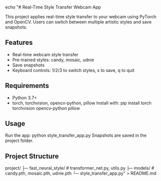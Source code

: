 echo "# Real-Time Style Transfer Webcam App

This project applies real-time style transfer to your webcam using PyTorch and OpenCV. Users can switch between multiple artistic styles and save snapshots.

## Features
- Real-time webcam style transfer
- Pre-trained styles: candy, mosaic, udnie
- Save snapshots
- Keyboard controls: 1/2/3 to switch styles, s to save, q to quit

## Requirements
- Python 3.7+
- torch, torchvision, opencv-python, pillow
Install with: pip install torch torchvision opencv-python pillow

## Usage
Run the app:
python style_transfer_app.py
Snapshots are saved in the project folder.

## Project Structure
project/
├─ fast_neural_style/        # transformer_net.py, utils.py
├─ models/                   # candy.pth, mosaic.pth, udnie.pth
└─ style_transfer_app.py" > README.md
